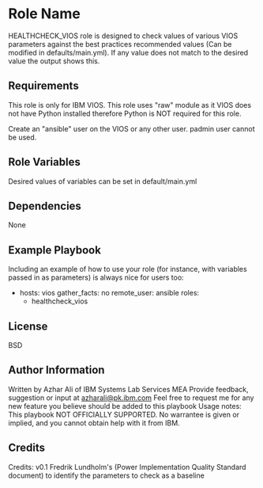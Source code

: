 Role Name
=========

HEALTHCHECK_VIOS role is designed to check values of various VIOS parameters against the best practices recommended values (Can be modified in defaults/main.yml). If any value does not match to the desired value the output shows this.

Requirements
------------

This role is only for IBM VIOS. This role uses "raw" module as it VIOS does not have Python installed therefore Python is NOT required for this role.

Create an "ansible" user on the VIOS or any other user. padmin user cannot be used.

Role Variables
--------------

Desired values of variables can be set in default/main.yml

Dependencies
------------

None

Example Playbook
----------------

Including an example of how to use your role (for instance, with variables passed in as parameters) is always nice for users too:

- hosts: vios
  gather_facts: no
  remote_user: ansible
  roles:
    - healthcheck_vios

License
-------

BSD

Author Information
------------------

Written by Azhar Ali of IBM Systems Lab Services MEA
Provide feedback, suggestion or input at azharali@pk.ibm.com
Feel free to request me for any new feature you believe should be added to this playbook
Usage notes: This playbook NOT OFFICIALLY SUPPORTED. No warrantee is given or implied, and you cannot obtain help with it from IBM.

Credits
------------------

Credits: v0.1 Fredrik Lundholm's (Power Implementation Quality Standard document) to identify the parameters to check as a baseline
